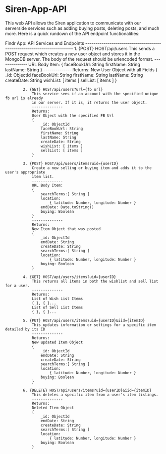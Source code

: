 # Siren-App-API

This web API allows the Siren application to communicate with our serverside services such as adding buying posts, deleting posts, and much more. Here is a quick rundown of the API endpoint functionalities:


  Findr App: API Services and Endpoints
			------------------------------------------------------------------------
			1. {POST} HOST/api/users
				This sends a POST request which creates a new user object and stores it in
				the MongoDB server. The body of the request should be urlencoded format.
				--------------
				URL Body Item:
			    {
			 		faceBookUrl: String
			 		firstName: String
			 		lastName: String
			    }
				--------------
				Returns:
			    New User Object with all Fields
			    {
			    	_id: ObjectId
			 		faceBookUrl: String
			 		firstName: String
			 		lastName: String
			 		createDate: String
			 		wishList: [ items ]
			 		sellList: [ items ]
			    }

			2. {GET} HOST/api/users?url={fb url}
				This service sees if an account with the specified unique fb url is already
				in our server. If it is, it returns the user object.
				--------------
				Returns:
			    User Object with the specified FB Url
			    {
			    	_id: ObjectId
			 		faceBookUrl: String
			 		firstName: String
			 		lastName: String
			 		createDate: String
			 		wishList: [ items ]
			 		sellList: [ items ]
			    }

			3. {POST} HOST/api/users/items?uid={userID}
				Create a new selling or buying item and adds it to the user's appropriate 
				item list.
				--------------
				URL Body Item:
			    {
			 		searchTerms:[ String ]
			 		location:	
			 			{ latitude: Number, longitude: Number }
			 		endDate: Date.toString()
			  		buying:	Boolean
			    }
			    --------------
				Returns:
			    New Item Object that was posted 
			    {
			    	_id: ObjectId
			 		endDate: String
			 		createDate: String
			 		searchTerms:[ String ]
			 		location:	
			 			{ latitude: Number, longitude: Number }
			 		buying: Boolean
			    }

			4. {GET} HOST/api/users/items?uid={userID}
				This returns all items in both the wishlist and sell list for a user.
				--------------
				Returns:
				List of Wish List Items
				{ }, { }...
				List of Sell List Items
				{ }, { }...

			5. {PUT} HOST/api/users/items?uid={userID}&iid={itemID}
				This updates information or settings for a specific item detailed by its ID
				--------------
				Returns:
			    New updated Item Object
			    {
			    	_id: ObjectId
			 		endDate: String
			 		createDate: String
			 		searchTerms:[ String ]
			 		location:	
			 			{ latitude: Number, longitude: Number }
			 		buying: Boolean
			    }

			6. {DELETE} HOST/api/users/items?uid={userID}&iid={itemID}
				This deletes a specific item from a user's item listings.
				--------------
				Returns:
			    Deleted Item Object
			    {
			    	_id: ObjectId
			 		endDate: String
			 		createDate: String
			 		searchTerms:[ String ]
			 		location:	
			 			{ latitude: Number, longitude: Number }
			 		buying: Boolean
			    }

